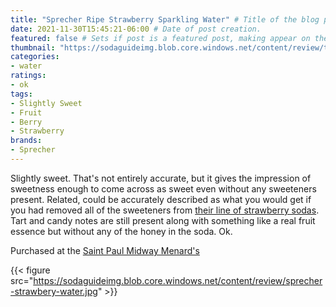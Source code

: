 ```yaml
---
title: "Sprecher Ripe Strawberry Sparkling Water" # Title of the blog post.
date: 2021-11-30T15:45:21-06:00 # Date of post creation.
featured: false # Sets if post is a featured post, making appear on the home page side bar.
thumbnail: "https://sodaguideimg.blob.core.windows.net/content/review/thumbs/sprecher-strawbery-water.jpg" # Sets thumbnail image appearing inside card on homepage.
categories:
- water
ratings:
- ok
tags:
- Slightly Sweet
- Fruit
- Berry
- Strawberry
brands:
- Sprecher
---
```


Slightly sweet. That's not entirely accurate, but it gives the impression of sweetness enough to come across as sweet even without any sweeteners present. Related, could be accurately described as what you would get if you had removed all of the sweeteners from [their line of strawberry sodas](./sprecher-strawberry). Tart and candy notes are still present along with something like a real fruit essence but without any of the honey in the soda. Ok.

Purchased at the [Saint Paul Midway Menard's](https://www.menards.com/main/storeDetails.html?store=3181)

{{< figure src="https://sodaguideimg.blob.core.windows.net/content/review/sprecher-strawbery-water.jpg" >}}